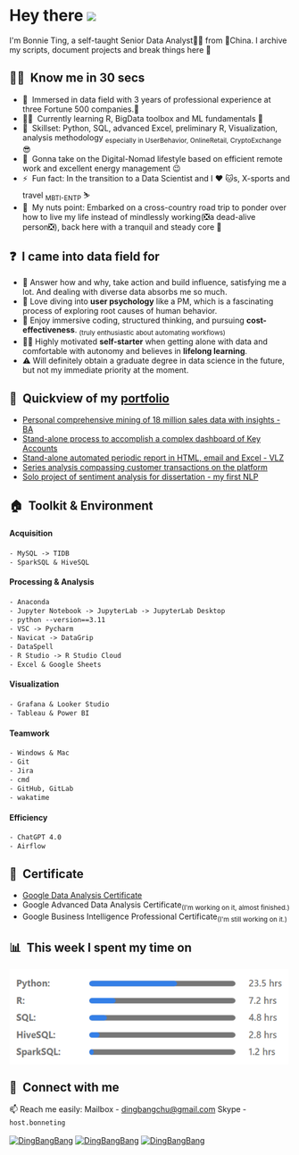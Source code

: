<!--
**DingBangBang/DingBangBang** is a ✨ _special_ ✨ repository because its `README.md` (this file) appears on your GitHub profile.

Here are some ideas to get you started:

- 🔭 I’m currently working on ...
- 🌱 I’m currently learning ...
- 👯 I’m looking to collaborate on ...
- 🤔 I’m looking for help with ...
- 💬 Ask me about ...
- 📫 How to reach me: ...
- 😄 Pronouns: ...
- ⚡ Fun fact: ...
-->

# Hey there <a href="https://www.gautamkrishnar.com/"><img src="https://media.giphy.com/media/hvRJCLFzcasrR4ia7z/giphy.gif" width="5%"></a>

I'm Bonnie Ting, a self-taught Senior Data Analyst🧙‍♀️ from 🚩China. I archive my scripts, document projects and break things here :rofl:

<!--
## 📚 Table of Contents
- [Know me in 30 secs](##Know me in 30 secs)
- [I came into data field for](##I came into data field for)
- [Quickview of my portfolio](##Quickview of my portfolio)
- [Toolkit & Environment](##🏠 &nbsp;**Toolkit & Environment**)
- [Certificate](##Certificate)
- [Contact with me](##Contact with me)
-->

## 🚴‍♀️ &nbsp;**Know me in 30 secs**
- 🔭 &nbsp;Immersed in data field with 3 years of professional experience at three Fortune 500 companies.📅
- 👨‍💻 &nbsp;Currently learning R, BigData toolbox and ML fundamentals 📖
- 💬 &nbsp;Skillset: Python, SQL, advanced Excel, preliminary R, Visualization, analysis methodology <sub>especially in UserBehavior, OnlineRetail, CryptoExchange</sub> 😎
- 🌱 &nbsp;Gonna take on the Digital-Nomad lifestyle based on efficient remote work and excellent energy management :wink:
- ⚡ &nbsp;Fun fact: In the transition to a Data Scientist and I :heart: :cat:s, X-sports and travel <sub>MBTI-ENTP</sub> ⛷️
- 🚗 &nbsp;My nuts point: Embarked on a cross-country road trip to ponder over how to live my life instead of mindlessly working(❎a dead-alive person❎), back here with a tranquil and steady core 🥰

## ❓ &nbsp;**I came into data field for**
- 🥇 Answer how and why, take action and build influence, satisfying me a lot. And dealing with diverse data absorbs me so much.
- 🥈 Love diving into **user psychology** like a PM, which is a fascinating process of exploring root causes of human behavior.
- 🥉 Enjoy immersive coding, structured thinking, and pursuing **cost-effectiveness**. <sub>(truly enthusiastic about automating workflows)</sub>
- 🙋‍♀️ Highly motivated **self-starter** when getting alone with data and comfortable with autonomy and believes in **lifelong learning**.
- ⚠️ Will definitely obtain a graduate degree in data science in the future, but not my immediate priority at the moment.

## 📕 &nbsp;**Quickview of my [portfolio](https://github.com/DingBangBang/Portfolio)**
- [Personal comprehensive mining of 18 million sales data with insights - BA](https://github.com/DingBangBang/Portfolio/tree/main/Portfolio1_sales_EDA)
- [Stand-alone process to accomplish a complex dashboard of Key Accounts](https://github.com/DingBangBang/Portfolio/tree/main/Portfolio2_ka_dashboard_VLZ)
- [Stand-alone automated periodic report in HTML, email and Excel - VLZ](https://github.com/DingBangBang/Portfolio/tree/main/Portfolio3_automated_periodic_reports_BA)
- [Series analysis compassing customer transactions on the platform](https://github.com/DingBangBang/Portfolio/tree/main/Portfolio4_customer_analysis_BA)
- [Solo project of sentiment analysis for dissertation - my first NLP](https://github.com/DingBangBang/Portfolio/tree/main/Portfolio5_comments_NLP)



## 🏠 &nbsp;**Toolkit & Environment**
#### Acquisition
```
- MySQL -> TIDB
- SparkSQL & HiveSQL
```
#### Processing & Analysis
```
- Anaconda
- Jupyter Notebook -> JupyterLab -> JupyterLab Desktop
- python --version==3.11
- VSC -> Pycharm
- Navicat -> DataGrip
- DataSpell
- R Studio -> R Studio Cloud
- Excel & Google Sheets
```
#### Visualization
```
- Grafana & Looker Studio
- Tableau & Power BI
```
#### Teamwork
```
- Windows & Mac
- Git
- Jira
- cmd
- GitHub, GitLab
- wakatime
```
#### Efficiency
```
- ChatGPT 4.0
- Airflow
```


## 🏅 &nbsp;**Certificate**
- [Google Data Analysis Certificate](https://www.credly.com/badges/9aab321d-38f0-48e1-9764-e24cba0ea88e/public_url)
- Google Advanced Data Analysis Certificate<sub>(I'm working on it, almost finished.)</sub>
- Google Business Intelligence Professional Certificate<sub>(I'm still working on it.)</sub>


## 📊 &nbsp;**This week I spent my time on**
<p align="left">
<a href="" target="blank"><img align="center" src="/pro_bar.png" alt="gautamkrishnar" height="170" width="500" /></a>
<!--![xxx](/pro_bar.png)-->

## 🔗 &nbsp;**Connect with me**
📫 Reach me easily: Mailbox - [dingbangchu@gmail.com](dingbangchu@gmail.com)  Skype - `host.bonneting`
<p align="left">
<a href="http://www.linkedin.com/in/bonnie-ting333" target="blank"><img align="center" src="https://raw.githubusercontent.com/rahuldkjain/github-profile-readme-generator/master/src/images/icons/Social/linked-in-alt.svg" alt="DingBangBang" height="30" width="40" /></a>
<a href="https://www.instagram.com/host.bonnieting/" target="blank"><img align="center" src="https://raw.githubusercontent.com/rahuldkjain/github-profile-readme-generator/master/src/images/icons/Social/instagram.svg" alt="DingBangBang" height="30" width="40" /></a>
<a href="https://join.skype.com/invite/xkP6Sp1N9F3z" target="blank"><img align="center" src="https://raw.githubusercontent.com/rahuldkjain/github-profile-readme-generator/master/src/images/icons/Social/skype.svg" alt="DingBangBang" height="30" width="40" /></a>
